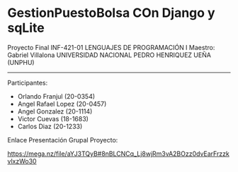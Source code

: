 # GestionPuestoBolsa COn Django y sqLite
Proyecto Final INF-421-01 LENGUAJES DE PROGRAMACIÓN I
Maestro: Gabriel Villalona
UNIVERSIDAD NACIONAL PEDRO HENRIQUEZ UEÑA (UNPHU)

--------------------------------------------------------------------------------------------------------------------------------------------------------------------------

Participantes:

- Orlando Franjul (20-0354)
- Angel Rafael Lopez (20-0457)
- Angel Gonzalez (20-1114)
- Victor Cuevas (18-1683)
- Carlos Diaz (20-1233)

Enlace Presentación Grupal Proyecto:

https://mega.nz/file/aYJ3TQyB#8nBLCNCq_Lj8wjRm3vA2BOzz0dvEarFrzzkvlxzWo30 
